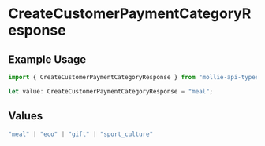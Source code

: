 # CreateCustomerPaymentCategoryResponse

## Example Usage

```typescript
import { CreateCustomerPaymentCategoryResponse } from "mollie-api-typescript/models/operations";

let value: CreateCustomerPaymentCategoryResponse = "meal";
```

## Values

```typescript
"meal" | "eco" | "gift" | "sport_culture"
```
